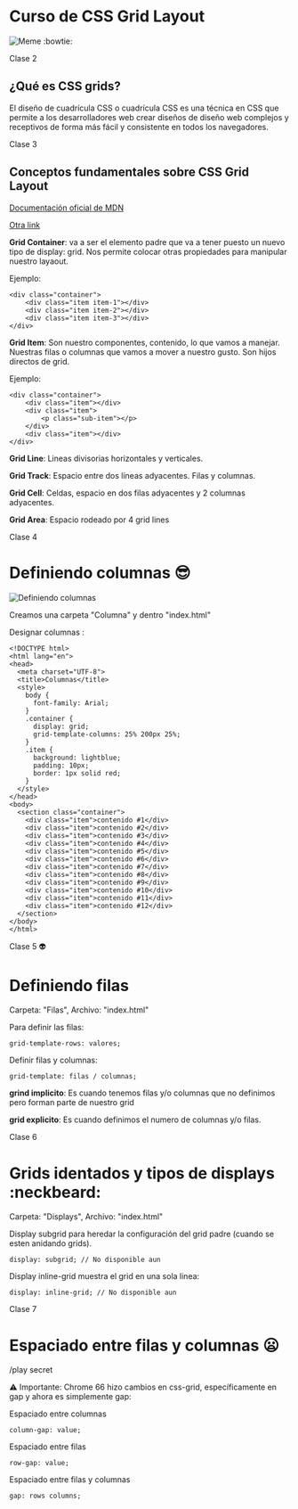 # Curso de CSS Grid Layout

![Meme](https://i.imgflip.com/1c7cy8.jpg)
:bowtie:

Clase 2

## ¿Qué es CSS grids?

El diseño de cuadrícula CSS o cuadrícula CSS es una técnica en CSS que permite a los desarrolladores web crear diseños de diseño web complejos y receptivos de forma más fácil y consistente en todos los navegadores.

Clase 3

## Conceptos fundamentales sobre CSS Grid Layout

[Documentación oficial de MDN](https://developer.mozilla.org/es/docs/Web/CSS/CSS_Grid_Layout)

[Otra link](https://css-tricks.com/snippets/css/complete-guide-grid/)

**Grid Container**: va a ser el elemento padre que va a tener puesto un nuevo tipo de display: grid. Nos permite colocar otras propiedades para manipular nuestro layaout.

Ejemplo:

```
<div class="container">
    <div class="item item-1"></div>
    <div class="item item-2"></div>
    <div class="item item-3"></div>
</div>
```

**Grid Item**: Son nuestro componentes, contenido, lo que vamos a manejar. Nuestras filas o columnas que vamos a mover a nuestro gusto. Son hijos directos de grid.

Ejemplo:

```
<div class="container">
    <div class="item"></div>
    <div class="item">
        <p class="sub-item"></p>
    </div>
    <div class="item"></div>
</div>
```

**Grid Line**: Lineas divisorias horizontales y verticales.

**Grid Track**: Espacio entre dos líneas adyacentes. Filas y columnas.

**Grid Cell**: Celdas, espacio en dos filas adyacentes y 2 columnas adyacentes.

**Grid Area**: Espacio rodeado por 4 grid lines

Clase 4

# Definiendo columnas :sunglasses:

![Definiendo columnas](https://cdn.scotch.io/1/lD6AXrDYSA26ZoveE7Nz_uTQ64cA.png)

Creamos una carpeta "Columna" y dentro "index.html"

Designar columnas :
```
<!DOCTYPE html>
<html lang="en">
<head>
  <meta charset="UTF-8">
  <title>Columnas</title>
  <style>
    body {
      font-family: Arial;
    }
    .container {
      display: grid;
      grid-template-columns: 25% 200px 25%;
    }
    .item {
      background: lightblue;
      padding: 10px;
      border: 1px solid red;
    }
  </style>
</head>
<body>
  <section class="container">
    <div class="item">contenido #1</div>
    <div class="item">contenido #2</div>
    <div class="item">contenido #3</div>
    <div class="item">contenido #4</div>
    <div class="item">contenido #5</div>
    <div class="item">contenido #6</div>
    <div class="item">contenido #7</div>
    <div class="item">contenido #8</div>
    <div class="item">contenido #9</div>
    <div class="item">contenido #10</div>
    <div class="item">contenido #11</div>
    <div class="item">contenido #12</div>
  </section>
</body>
</html>
```

Clase 5 :alien:
# Definiendo filas

Carpeta: "Filas", Archivo: "index.html"

Para definir las filas:

```grid-template-rows: valores;```

Definir filas y columnas:

```grid-template: filas / columnas;```

**grind implicito**: Es cuando tenemos filas y/o columnas que no definimos pero forman parte de nuestro grid

**grid explicito**:  Es cuando definimos el numero de columnas y/o filas.

Clase 6
# Grids identados y tipos de displays :neckbeard:

Carpeta: "Displays", Archivo: "index.html"

Display subgrid para heredar la configuración del grid padre (cuando se esten anidando grids).

```display: subgrid; // No disponible aun```


Display inline-grid muestra el grid en una sola linea:

```display: inline-grid; // No disponible aun```


Clase 7
# Espaciado entre filas y columnas :frowning:

/play secret

:warning: Importante: Chrome 66 hizo cambios en css-grid, específicamente en gap y ahora es simplemente gap:

Espaciado entre columnas
```
column-gap: value;
```
Espaciado entre filas
```
row-gap: value;
```
Espaciado entre filas y columnas
```
gap: rows columns;
```
